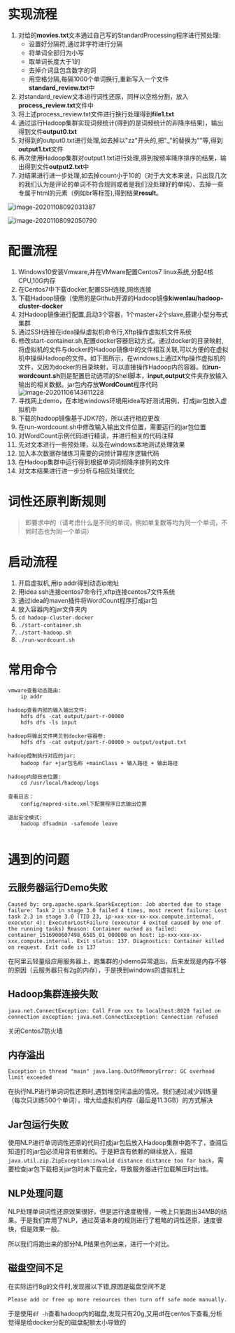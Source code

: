 # 实现流程

1. 对给的**movies.txt**文本通过自己写的StandardProcessing程序进行预处理:
	+ 设置好分隔符,通过非字符进行分隔
	+ 将单词全部归为小写
	+ 取单词长度大于1的
	+ 去掉介词且包含数字的词
	+ 用空格分隔,每隔1000个单词换行,重新写入一个文件**standard_review.txt**中
2. 对standard_review文本进行词性还原，同样以空格分割，放入**process_review.txt**文件中
3. 将上述process_review.txt文件进行换行处理得到**file1.txt**
4. 通过运行Hadoop集群实现词频统计(得到的是词频统计的非降序结果)，输出得到文件**output0.txt**
5. 对得到的output0.txt进行处理,如去掉以"zz"开头的,把"_"的替换为""等,得到**output1.txt**文件
6. 再次使用Hadoop集群对output1.txt进行处理,得到按频率降序排序的结果，输出得到文件**output2.txt**中
7. 对结果进行进一步处理,如去掉count小于10的（对于大文本来说，只出现几次的我们认为是评论的单词不符合规则或者是我们没处理好的单纯）、去掉一些专属于html的元素（例如br等标签),得到结果**result**。

![image-20201108092031387](https://tongji4m3.oss-cn-beijing.aliyuncs.com/image-20201108092031387.png)

![image-20201108092050790](https://tongji4m3.oss-cn-beijing.aliyuncs.com/image-20201108092050790.png)

# 配置流程

1.  Windows10安装Vmware,并在VMware配置Centos7 linux系统,分配4核CPU,10G内存
2. 在Centos7中下载docker,配置SSH连接,网络连接
3. 下载Hadoop镜像（使用的是Github开源的Hadoop镜像**kiwenlau/hadoop-cluster-docker** 
4.  对Hadoop镜像进行配置,启动3个容器，1个master+2个slave,搭建小型分布式集群
5.  通过SSH连接在idea操纵虚拟机命令行,Xftp操作虚拟机文件系统
6.  修改start-container.sh,配置docker容器启动方式。通过docker的目录映射,将虚拟机的文件与docker的Hadoop镜像中的文件相互关联,可以方便的在虚拟机中操纵Hadoop的文件。如下图所示，在windows上通过Xftp操作虚拟机的文件，又因为docker的目录映射，可以直接操作Hadoop内的容器。如**run-wordcount.sh**则是配置启动选项的Shell脚本，**input,output**文件夹存放输入输出的相关数据。jar包内存放**WordCount**程序代码
 ![image-20201106143611228](https://tongji4m3.oss-cn-beijing.aliyuncs.com/image-20201106143611228.png)
8.  寻找网上demo，在本地windows环境用idea写好测试用例，打成jar包放入虚拟机中
9.  下载的hadoop镜像基于JDK7的，所以进行相应更改
10.  在run-wordcount.sh中修改输入输出文件位置，需要运行的jar包位置
11.  对WordCount示例代码进行精读，并进行相关的代码注释
11.  先对文本进行一些预处理，以及在windows本地测试处理效果
12.  加入本次数据存储练习需要的词频计算程序逻辑代码
13.  在Hadoop集群中运行得到根据单词词频降序排列的文件
14.  对文本结果进行进一步分析与相应处理优化



# 词性还原判断规则

> 即要求中的（请考虑什么是不同的单词，例如单复数等均为同一个单词，不同时态也为同一个单词）



# 启动流程

1. 开启虚拟机,用ip addr得到动态ip地址
2. 用idea ssh连接centos7命令行,xftp连接centos7文件系统
3. 通过idea的maven插件将WordCount程序打成jar包
4. 放入容器内的jar文件夹内
5. `cd hadoop-cluster-docker`
6. `./start-container.sh`
7. `./start-hadoop.sh`
8. `./run-wordcount.sh`



# 常用命令

```
vmware查看动态路由:
	ip addr

hadoop查看内部的输入输出文件:
    hdfs dfs -cat output/part-r-00000
    hdfs dfs -ls input

hadoop将输出文件拷贝到docker容器卷:
	hdfs dfs -cat output/part-r-00000 > output/output.txt
	
hadoop控制执行对应的jar:
	hadoop far +jar包名称 +mainClass + 输入路径 + 输出路径

hadoop内部日志位置:
	cd /usr/local/hadoop/logs
	
查看日志：
	config/mapred-site.xml下配置程序日志输出位置
	
退出安全模式:
	hadoop dfsadmin -safemode leave


```







# 遇到的问题

## 云服务器运行Demo失败

```
Caused by: org.apache.spark.SparkException: Job aborted due to stage failure: Task 2 in stage 3.0 failed 4 times, most recent failure: Lost task 2.3 in stage 3.0 (TID 23, ip-xxx-xxx-xx-xxx.compute.internal, executor 4): ExecutorLostFailure (executor 4 exited caused by one of the running tasks) Reason: Container marked as failed: container_1516900607498_6585_01_000008 on host: ip-xxx-xxx-xx-xxx.compute.internal. Exit status: 137. Diagnostics: Container killed on request. Exit code is 137
```

在阿里云轻量级应用服务器上，跑集群的小demo异常退出，后来发现是内存不够的原因（云服务器只有2g的内存），于是换到windows的虚拟机上

## Hadoop集群连接失败

```
java.net.ConnectException: Call From xxx to localhost:8020 failed on connection exception: java.net.ConnectException: Connection refused
```

关闭Centos7防火墙

## 内存溢出

```
Exception in thread "main" java.lang.OutOfMemoryError: GC overhead limit exceeded
```

在执行NLP进行单词词性还原时,遇到堆空间溢出的情况。我们通过减少训练量（每次只训练500个单词），增大给虚拟机内存（最后是11.3GB）的方式解决



## Jar包运行失败

使用NLP进行单词词性还原的代码打成jar包后放入Hadoop集群中跑不了，查阅后知道打的jar包必须用含有依赖的。于是把含有依赖的继续放入，报错`java.util.zip.ZipException:invalid distance distance too far back`，需要检查jar包下载相关jar包时未下载完全，导致服务器进行加载解压时出错。

## NLP处理问题

NLP处理单词词性还原效果很好，但是运行速度极慢，一晚上只能跑出34MB的结果。于是我们弃用了NLP，通过英语本身的规则进行了粗略的词性还原，速度很快，但是效果一般。

所以我们将跑出来的部分NLP结果也列出来，进行一个对比。

## 磁盘空间不足

在实际运行8g的文件时,发现报以下错,原因是磁盘空间不足

```
Please add or free up more resources then turn off safe mode manually.
```

于是使用`df -h`查看hadoop内的磁盘,发现只有20g,又用df在centos下查看,分析觉得是给docker分配的磁盘配额太小导致的